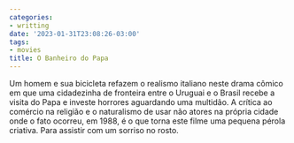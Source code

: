 ```yaml
---
categories:
- writting
date: '2023-01-31T23:08:26-03:00'
tags:
- movies
title: O Banheiro do Papa
---
```


Um homem e sua bicicleta refazem o realismo italiano neste drama cômico em que uma cidadezinha de fronteira entre o Uruguai e o Brasil recebe a visita do Papa e investe horrores aguardando uma multidão. A crítica ao comércio na religião e o naturalismo de usar não atores na própria cidade onde o fato ocorreu, em 1988, é o que torna este filme uma pequena pérola criativa. Para assistir com um sorriso no rosto.